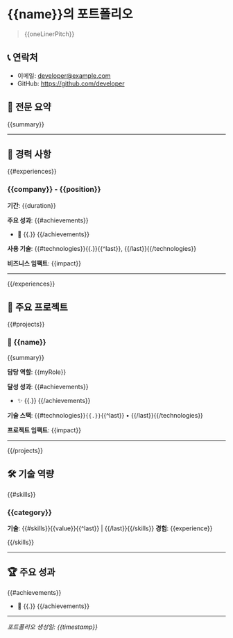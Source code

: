 # {{name}}의 포트폴리오

> {{oneLinerPitch}}

## 📞 연락처
- 이메일: developer@example.com
- GitHub: https://github.com/developer

## 💼 전문 요약
{{summary}}

---

## 🏢 경력 사항
{{#experiences}}
### {{company}} - {{position}}
**기간**: {{duration}}

**주요 성과**:
{{#achievements}}
- 🎯 {{.}}
{{/achievements}}

**사용 기술**: {{#technologies}}{{.}}{{^last}}, {{/last}}{{/technologies}}

**비즈니스 임팩트**: {{impact}}

---
{{/experiences}}

## 🚀 주요 프로젝트
{{#projects}}
### 📱 {{name}}
{{summary}}

**담당 역할**: {{myRole}}

**달성 성과**:
{{#achievements}}
- ✨ {{.}}
{{/achievements}}

**기술 스택**: {{#technologies}}`{{.}}`{{^last}} • {{/last}}{{/technologies}}

**프로젝트 임팩트**: {{impact}}

---
{{/projects}}

## 🛠 기술 역량
{{#skills}}
### {{category}}
**기술**: {{#skills}}{{value}}{{^last}} | {{/last}}{{/skills}}
**경험**: {{experience}}

{{/skills}}

---

## 🏆 주요 성과
{{#achievements}}
- 🌟 {{.}}
{{/achievements}}

---

*포트폴리오 생성일: {{timestamp}}*